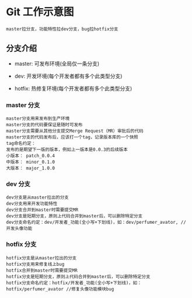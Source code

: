 # Git 工作示意图

```
master拉分支，功能特性拉dev分支，bug拉hotfix分支
```

## 分支介绍

- master: 可发布环境(全局仅一条分支)

- dev: 开发环境(每个开发者都有多个此类型分支)

- hotfix: 热修复环境(每个开发者都有多个此类型分支)

### master 分支

```
master分支用来发布到生产环境
master分支的代码要保证是随时可发布
master分支需要从其他分支提交Merge Request（MR）审批后的代码
master分支的代码发布后，应该打一个tag，记录版本库的一个快照
tag命名约定：
发布的是期望下一版的版本，例如上一版本是0.0.3的后续版本
小版本： patch_0.0.4
中版本： minor_0.1.0
大版本： major_1.0.0
```

### dev 分支

```
dev分支是从master拉出的分支
dev分支用来开发功能特性
dev分支合并到master时需要提交MR
dev分支是短期分支，原则上代码合并到master后，可以删除特定分支
dev分支命名约定：dev/开发者_功能(全小写+下划线)，如：dev/perfumer_avator, //开发头像功能
```

### hotfix 分支

```
hotfix分支是从master拉出的分支
hotfix分支用来修复线上bug
hotfix合并到master时需要提交MR
hotfix分支是短期分支，原则上代码合并到master后，可以删除特定分支
hotfix分支命名约定：hotfix/开发者_功能(全小写+下划线)，如：hotfix/perfumer_avator //修复头像功能模块bug
```
